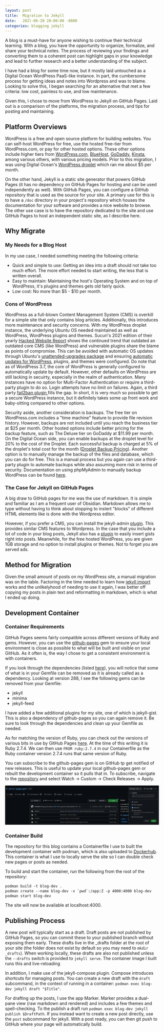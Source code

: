 ```yaml
---
layout: post
title:  Migration to Jekyll
date:   202l-06-20 20:00:00 -0800
categories: blogging jekyll
---
```

A blog is a must-have for anyone wishing to continue their technical learning. With a blog, you have the opportunity to organize, formalize, and share your technical notes. The process of reviewing your findings and converting them to a coherent post can highlight gaps in your knowledge and lead to further research and a better understanding of the subject.
  
I have had a blog for some time now, but it mostly laid untouched as a Digital Ocean WordPress PaaS-like instance. In part, the cumbersome process for getting ideas and notes into Wordpress and was to blame. Looking to solve this, I began searching for an alternative that met a few criteria: low cost, painless to use, and low maintenance. 

Given this, I chose to move from WordPress to Jekyll on GitHub Pages. Laid out is a comparison of the platforms, the migration process, and tips for posting and maintaining.

## Platform Overviews

WordPress is a free and open source platform for building websites. You can self-host WordPress for free, use the hosted free-tier from WordPress.com, or pay for other hosted options. These other options include higher tiers from [WordPress.com](https://wordpress.com/pricing/), [BlueHost](https://www.bluehost.com/web-hosting/signup), [GoDaddy](https://www.godaddy.com/hosting/wordpress-hosting), [Kinsta](https://www.godaddy.com/hosting/wordpress-hosting), among various others, with various pricing models. Prior to this migration, I was using Digital Ocean's [WordPress droplet](https://marketplace.digitalocean.com/apps/wordpress) which ran me about $5 per month.

On the other hand, Jekyll is a static site generator that powers GitHub Pages (it has no dependency on GitHub Pages for hosting and can be used independently as well). With GitHub Pages, you can configure a GitHub repository that is used as the source for your site. A primary use for this is to have a `/doc` directory in your project's repository which houses the documentation for your software and provides a nice website to browse. The other use case is to have the repository dedicated to the site and use GitHub Pages to host an independent static site, as I describe here.

## Why Migrate

### My Needs for a Blog Host

In my use case, I needed something meeting the following criteria:

* Quick and simple to use: Getting an idea into a draft should not take too much effort. The more effort needed to start writing, the less that is written overall.
* Easy to maintain: Maintaining the host's Operating System and on top of WordPress, it's plugins and themes gets old fairly quick.
* Low cost: No more than \$5 - \$10 per month.

### Cons of WordPress

WordPress as a full-blown Content Management System (CMS) is overkill for a simple site that only contains blog articles. Additionally, this introduces more maintenance and security concerns. With my WordPress droplet instance, the underlying Ubuntu OS needed maintained as well as WordPress, WordPress plugins and themes. Sucuri's 2021 edition of their yearly [Hacked Website Report](https://sucuri.net/reports/2021-hacked-website-report/) shows the continued trend that outdated an outdated core CMS (like WordPress) and vulnerable plugins share the blame as points of compromise. This can be avoided with automatic OS updates through Ubuntu's [unattended-upgrades package](https://help.ubuntu.com/community/AutomaticSecurityUpdates) and ensuring [automatic updates for WordPress](https://wordpress.org/documentation/article/configuring-automatic-background-updates/), plugins, and themes were configured. Do note that as of WordPress 3.7, the core of WordPress is generally configured to automatically update by default. However, other defaults on WordPress are still lacking in secuirty, especially in the realm of authentication. Many instances have no option for Multi-Factor Authentication or require a third-party plugin to do so. Login attempts have no limit on failures. Again, a third party [fail2ban plugin ](https://wordpress.org/plugins/wp-fail2ban/) fills the gap. In short, it is very much so possible to get a secure WordPress instance, but it definitely takes some up front work and baby-sitting compared to other options.

Security aside, another consideration is backups. The free tier on WordPress.com includes a "time machine" feature to provide file revision history. However, backups are not included until you reach the business tier at \$25 per month. Other hosted options include better pricing for the backup feature, such as The Deluxe tier on GoDaddy at \$11.99 per month. On the Digital Ocean side, you can enable backups at the droplet level for 20% to the cost of the Droplet. Each successful backup is charged at 5% of the droplet's total cost for the month ([Droplet Backup Pricing](https://docs.digitalocean.com/products/images/backups/details/pricing/)). Another option is to manually manage the backup of the files and database, which you can do for free. This is a manual process but you again can use a third-party plugin to automate backups while also assuming more risk in terms of security. Documentation on using phpMyAdmin to manually backup WordPress can be found [here](https://wordpress.org/documentation/article/wordpress-backups/).

### The Case for Jekyll on GitHub Pages

A big draw to GitHub pages for me was the use of markdown. It is simple and familiar as I am a frequent user of Obsidian. Markdown allows me to type without having to think about stopping to instert "blocks" of different HTML elements like is done with the Wordpress editor.

However, if you prefer a CMS, you can install the jekyll-admin [plugin](https://github.com/jekyll/jekyll-admin). This provides similar CMS features to Wordpress. In the case that you include a lot of code in your blog posts, Jekyll also has a [plugin](https://github.com/jekyll/jekyll-gist) to easily insert gists right into posts. Meanwhile, for the free hosted WordPress, you are given 1GB storage and no option to install plugins or themes. Not to forget you are served ads.

## Method for Migration

Given the small amount of posts on my WordPress site, a manual migration was on the table. Factoring in the time needed to learn how [jekyll import](https://github.com/jekyll/jekyll-import) works and the unlikelyhood of needing to use it again, I was better off copying my posts in plain text and reformatting in markdown, which is what I ended up doing.

## Development Container

### Container Requirements

GitHub Pages seems fairly compatible across different versions of Ruby and gems. However, you can use the [github-pages](https://docs.github.com/en/pages/setting-up-a-github-pages-site-with-jekyll/creating-a-github-pages-site-with-jekyll) gem to ensure your local environment is close as possible to what will be built and visible on your GitHub. As it often is, the way I chose to get a consistent environment is with containers.

If you look through the dependencies (listed [here](https://rubygems.org/gems/github-pages)), you will notice that some of what is in your Gemfile can be removed as it is already called as a dependency. Looking at version 288, I see the following gems can be removed from your Gemfile:

* jekyll
* minima
* jekyll-feed

I have added a few additional plugins for my site, one of which is jekyll-gist. This is also a dependency of github-pages so you can again remove it. Be sure to look through the dependencies and clean up your Gemfile as needed.

As for matching the version of Ruby, you can check out the versions of various bits in use by GitHub Pages [here](https://pages.github.com/versions/). At the time of this writing it is Ruby 2.7.4. We can then use `FROM ruby:2.7.4` in our Containerfile as the Ruby container version 2.7.4 runs that same version of Ruby.

You can subscribe to the github-pages gem is on GitHub tp get notified of new releases. This is useful to update your local github-pages gem or rebuilt the development container so it pulls that in. To subscribe, navigate to the [repository](https://github.com/github/pages-gem) and select Watch -> Custom -> Check Releases -> Apply.

![GitHub-Pages Release Subscription](../assets/images/github-pages-release-subscription.png)

### Container Build

The repository for this blog contains a Containerfile I use to built the development container with podman, which is also uploaded to [Dockerhub](https://hub.docker.com/r/ldavidson12/jekyll-blog-dev). This container is what I use to locally serve the site so I can double check new pages or posts as needed.

To build and start the container, run the following from the root of the repository:

```
podman build -t blog-dev .
podman create --name blog-dev -v `pwd`:/app:Z -p 4000:4000 blog-dev
podman start blog-dev
```

The site will now be available at localhost:4000.

## Publishing Process

A new post will typically start as a draft. Draft posts are not published by GitHub Pages, so you can commit these to your published branch without exposing them early. These drafts live in the _drafts folder at the root of your site (the folder does not exist by default so you may need to `mkdir _drafts`). When working locally, these drafts are also not published unless the `--drafts` switch is provided to `jekyll serve`. The container image I built runs this and live-reloading

In addition, I make use of the jekyll-compose plugin. Compose introduces shortcuts for managing posts. You can create a new draft with the `draft` subcommand, in the context of running in a container: `podman exec blog-dev jekyll draft "$Title"`.

For drafting up the posts, I use the app Marker. Marker provides a dual-pane view (raw markdown and rendered) and includes a few themes and spell-checking. To the publish a draft run `podman exec blog-dev jekyll publish $DraftPath`. If you instead want to create a new post directly, use the `post` subcommand for jekyll. With a post ready, you can then git push to GitHub where your page will automatically build.
